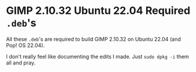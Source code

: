# GIMP 2.10.32 Ubuntu 22.04 Required `.deb`'s

All these `.deb`'s are required to build GIMP 2.10.32 on Ubuntu 22.04 (and Pop! OS 22.04).

I don't really feel like documenting the edits I made. Just `sudo dpkg -i` them all and pray.
